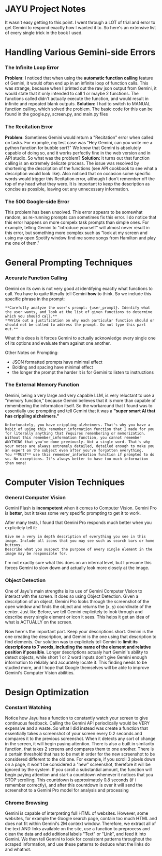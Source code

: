 # JAYU Project Notes

It wasn't easy getting to this point. I went through a LOT of trial and error to get Gemini to respond exactly how I wanted it to. So here's an extensive list of every single trick in the book I used.

# Handling Various Gemini-side Errors
### The Infinite Loop Error
**Problem:** I noticed that when using the **automatic function calling** feature of Gemini, it would often end up in an infinite loop of function calls. This was strange, because when I printed out the raw json output from Gemini, it would state that it only intended to call 1 or maybe 2 functions. The functions called didn't actually execute the function, and would result in infinite and repeated blank outputs.
**Solution:** I had to switch to MANUAL function calling, which solved the problem. The basic code for this can be found in the google.py, screen.py, and main.py files

### The Recitation Error
**Problem:** Sometimes Gemini would return a "Recitation" error when called on tasks. For example, my test case was "Hey Gemini, can you write me a python function for bubble sort?" We know that Gemini is absolutely capable of doing so, and it works perfectly fine in the web version and in API studio. So what was the problem?
**Solution:** It turns out that function calling is an extremely delicate process. The issue was resolved by shortening the description of the functions (see API cookbook to see what a description would look like). Also noticed that on occasion some specific words would trigger this Recitation error, although I don't remember off the top of my head what they were. It is important to keep the description as concise as possible, leaving out any unnecessary information.

### The 500 Google-side Error
This problem has been unsolved. This error appears to be somewhat random, as re-running prompts can sometimes fix this error. I do notice that this error happens on more compelx task prompts than simple ones. For example, telling Gemini to "introduce yourself" will almost never result in this error, but something more complex such as "look at my screen and using my open Spotify window find me some songs from Hamilton and play me one of them."

# General Prompting Techniques

### Accurate Function Calling
Gemini on its own is not very good at identifying exactly what functions to call. You have to quite literally tell Gemini **how** to think. So we include this specific phrase in the prompt:

```
**Carefully analyze the user's prompt: {user_prompt}. Identify what the user wants, and look at the list of given functions to determine which you should call.**
**Write out a justification on why each particular function should or should not be called to address the prompt. Do not type this part out.**
```

What this does is it forces Gemini to actually acknowledge every single one of its options and evaluate them against one another. 

Other Notes on Prompting:
- JSON formatted prompts have minimal effect
- Bolding and spacing have minimal effect
- the longer the prompt the harder it is for Gemini to listen to instructions

### The External Memory Function
Gemini, being a very large and very capable LLM, is very reluctant to use a "memory function," because Gemini believes that it is more than capable of remembering the information itself. So the workaround that I found was to essentially use prompting and tell Gemini that it was a **"super smart AI that has crippling alzheimers."**

```
Unfortunately, you have crippling alzheimers. That's why you have a habit of using this remember_information function that I made for you for literally anything that requires remembering or memorization.
Without this remember_information function, you cannot remember ANYTHING that you've done previously. Not a single word. That's why your notes are always extremely detailed, detailed enough to make you an expert on the subject even after you've forgotten everything.
You **MUST** use this remember_information function if prompted to do so. No exceptions. It's always better to have too much information than none!
```

# Computer Vision Techniques

### General Computer Vision
Gemini Flash is **incompetent** when it comes to Computer Vision.
Gemini Pro is **better**, but it takes some very specific prompting to get it to work.

After many tests, I found that Gemini Pro responds much better when you explicitely tell it:

```
Give me a very in depth description of everything you see in this image. Include all icons that you may see such as search bars or home buttons.
Describe what you suspect the purpose of every single element in the image may be responsible for. 
```

I'm not exactly sure what this does on an internal level, but I presume this forces Gemini to slow down and actually look more closely at the image.

### Object Detection
One of Jayu's main strengths is its use of Gemini Computer Vision to interact with the screen. It does so using Object Detection. Given a description of an object, Gemini Pro looks through the screenshot of the open window and finds the object and returns the (x, y) coordinate of the center. 
Just like Before, we tell Gemini explicitely to look through and describe every single element or icon it sees. This helps it get an idea of what is ACTUALLY on the screen.

Now here's the important part. Keep your descriptions short. Gemini is the one creating the description, and Gemini is the one using that description to find elements. Our solution was to explicitely tell Gemini to **limit its descriptions to 7 words, including the name of the element and relative position if possible**. Longer descriptions actualy hurt Gemini's ability to detect objects, while short 1 or 2 word inputs don't give Gemini enough information to reliably and accurately locate it. This finding needs to be studied more, and I hope that Google themselves will be able to improve Gemini's Computer Vision abilities. 

# Design Optimization
### Constant Watching
Notice how Jayu has a function to constantly watch your screen to give continuous feedback. Calling the Gemini API periodically would be VERY expensive and a waste. So what I did instead was create a function that essentially takes a screenshot of your screen every 0.2 seconds and compares it to the previous screenshot. When it detects any sort of change in the screen, it will begin paying attention. There is also a built in similarity function, that takes 2 screens and compares them to one another. There is a certain threshold that has to be met in order for the new screenshot to be considered different to the old one. For example, if you scroll 3 pixels down on a page, it won't be considered a "new" screenshot, therefore it will be ignored by the system. If you scroll a substantial amount, the function will begin paying attention and start a countdown whenever it notices that you STOP scrolling. This countdown is approximately 0.8 seconds (if i remember correctly), and after this countdown is over it will send the screenshot to a Gemini Pro model for analysis and processing

### Chrome Browsing
Gemini is capable of interpreting full HTML of websites. However, some websites, for example the Google search page, contain too much HTML and does not fit within Gemini's 2M context window. Therefore, we extract all of the text AND links available on the site, use a function to preprocess and clean the data and add aditional labels "Text" or "Link", and feed it into Gemini. We then tell Gemini to look for consistent patterns throughout the scraped information, and use these patterns to deduce what the links do and whatnot. 
